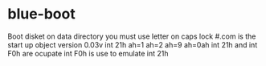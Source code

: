 # blue-boot
Boot disket
on data directory you must use letter on caps lock
#.com is the start up object
version 0.03v int 21h ah=1 ah=2 ah=9 ah=0ah
int 21h and int F0h are ocupate int F0h is use to emulate int 21h

